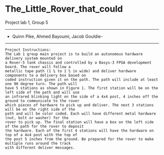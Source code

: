 # The_Little_Rover_that_could
 
 Project lab 1, Group 5
 
  ----------------------------------------- 
 - Quinn Pike, Ahmed Bayoumi, Jacob Gouldie-
  ----------------------------------------

~~~~~~~~~~~~~~~~~~~~~~~~~~~~~~~~~~~~~~
Project Instructions:
The Lab 1 group main project is to build an autonomous hardware delivery system mounted on
a Rover-5 tank chassis and controlled by a Basys-3 FPGA development board. The rover will follow a
metallic tape path (1 ¼ to 1 ½ in wide) and deliver hardware components to a delivery box based on
coded instruction given it on the path. The path will include at least one 90 degree turn. The path will
have 5 stations as shown in Figure 1. The first station will be on the left side of the path and will use
an infrared blinking light on the side of a 4x4 post, 4 inches off the ground to communicate to the rover
which pieces of hardware to pick up and deliver. The next 3 stations will be on the right side of the
path and will be color coded. Each will have different metal hardware (nut, bolt or washer) for the
rover to pick up. The final station will have a box on the left side of the path for the rover to deposit
the hardware. Each of the first 4 stations will have the hardware on top of a 4x4 post with the top of
the post 5 inches from the ground. Be prepared for the rover to make multiple runs around the track
with different deliver messages.
~~~~~~~~~~~~~~~~~~~~~~~~~~~~~~~~~~~~~~
